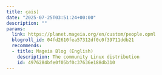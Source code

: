 ```yaml
---
title: çais)
date: "2025-07-25T03:51:24+00:00"
description: ""
params:
  link: https://planet.mageia.org/en/custom/people.opml
  blogroll_id: 04fd2610fea57312df0c0f39711ddb21
  recommends:
  - title: Mageia Blog (English)
    description: The community Linux distribution
    id: 4976284bfe0f05bf0c37636e188db310
---
```

